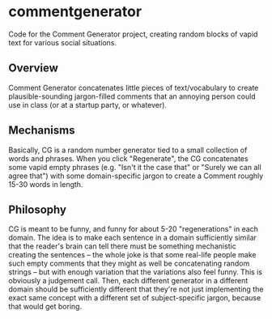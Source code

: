 # commentgenerator
Code for the Comment Generator project, creating random blocks of vapid text for various social situations.

## Overview

Comment Generator concatenates little pieces of text/vocabulary to create plausible-sounding jargon-filled comments that an annoying person could use in class (or at a startup party, or whatever).

## Mechanisms

Basically, CG is a random number generator tied to a small collection of words and phrases. When you click "Regenerate", the CG concatenates some vapid empty phrases (e.g. "Isn't it the case that" or "Surely we can all agree that") with some domain-specific jargon to create a Comment roughly 15-30 words in length.

## Philosophy

CG is meant to be funny, and funny for about 5-20 "regenerations" in each domain. The idea is to make each sentence in a domain sufficiently similar that the reader's brain can tell there must be something mechanistic creating the sentences – the whole joke is that some real-life people make such empty comments that they might as well be concatenating random strings – but with enough variation that the variations also feel funny. This is obviously a judgement call. Then, each different generator in a different domain should be sufficiently different that they're not just implementing the exact same concept with a different set of subject-specific jargon, because that would get boring.
